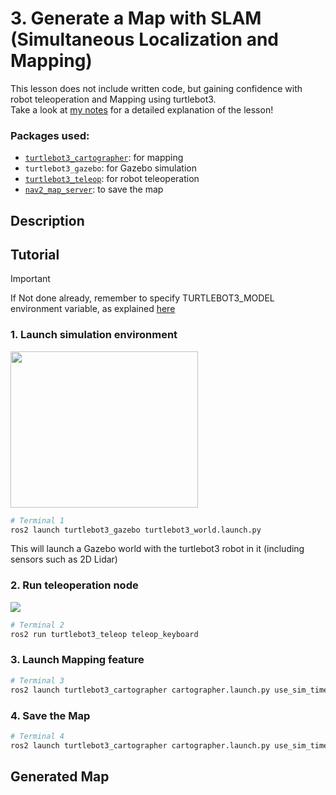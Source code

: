 # 3. Generate a Map with SLAM <br/> (Simultaneous Localization and Mapping) 

This lesson does not include written code, but gaining confidence with robot teleoperation and Mapping using turtlebot3.<br/>
Take a look at [my notes](https://github.com/AlePuglisi/navigation-learning/blob/main/nav2-course/3-mapping/Lesson3_Mapping.pdf) for a detailed explanation of the lesson!

### Packages used:
- [``turtlebot3_cartographer``](https://github.com/ROBOTIS-GIT/turtlebot3/tree/main/turtlebot3_cartographer): for mapping
- ``turtlebot3_gazebo``: for Gazebo simulation
- [``turtlebot3_teleop``](https://github.com/ROBOTIS-GIT/turtlebot3/tree/main/turtlebot3_teleop): for robot teleoperation
- [``nav2_map_server``](https://github.com/ros-navigation/navigation2/tree/main/nav2_map_server): to save the map

## Description 

## Tutorial 

> [!IMPORTANT]
> If Not done already, remember to specify TURTLEBOT3_MODEL environment variable, as explained [here](https://github.com/AlePuglisi/navigation-learning/tree/main/nav2-course#quick-export-before-turtlebot3-tutorials)

### 1. Launch simulation environment
<image width=300 height=250 src=https://github.com/user-attachments/assets/5721b386-5d3f-4796-8e00-e7a3e1720bf2>

```bash
# Terminal 1
ros2 launch turtlebot3_gazebo turtlebot3_world.launch.py
```
This will launch a Gazebo world with the turtlebot3 robot in it (including sensors such as 2D Lidar)  

### 2. Run teleoperation node
<image src=https://github.com/user-attachments/assets/ed9ef382-46cb-44e9-91ce-53e12f4e5953>

```bash
# Terminal 2
ros2 run turtlebot3_teleop teleop_keyboard 
```
### 3. Launch Mapping feature
```bash
# Terminal 3
ros2 launch turtlebot3_cartographer cartographer.launch.py use_sim_time:=True
```

### 4. Save the Map

```bash
# Terminal 4
ros2 launch turtlebot3_cartographer cartographer.launch.py use_sim_time:=True
```



## Generated Map
